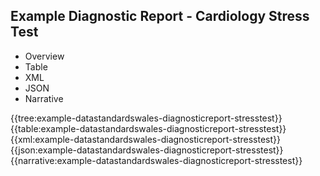 <div class="warning"><span class="ClinicalWarn"></span></div>

## Example Diagnostic Report - Cardiology Stress Test

<div class="tab-wrap">
  <ul class="tab-head">
    <li class="tablink" onclick="openCity(this,'tabtree')" data-target="tabtree">
      Overview
    </li>
    <li class="tablink" onclick="openCity(this,'tabtable')" data-target="tabtable">
      Table
    </li>
    <li class="tablink tab-active" onclick="openCity(this,'tabxml')" data-target="tabxml">
      XML
    </li>    
    <li class="tablink" onclick="openCity(this,'tabjson')" data-target="tabjson">
      JSON
    </li>    
    <li class="tablink" onclick="openCity(this,'tabnarrative')" data-target="tabnarrative">
      Narrative
    </li>
  </ul>
  <div class="tab-main">
    <div id="tabtree" class="tabcontent">
      {{tree:example-datastandardswales-diagnosticreport-stresstest}}
    </div>
    <div id="tabtable" class="tabcontent">
      {{table:example-datastandardswales-diagnosticreport-stresstest}}
    </div>       
    <div id="tabxml" class="tabcontent active">      
      {{xml:example-datastandardswales-diagnosticreport-stresstest}}
    </div>
    <div id="tabjson" class="tabcontent">
      {{json:example-datastandardswales-diagnosticreport-stresstest}}
    </div>       
    <div id="tabnarrative" class="tabcontent">
      {{narrative:example-datastandardswales-diagnosticreport-stresstest}}
    </div>  
  </div>
</div>